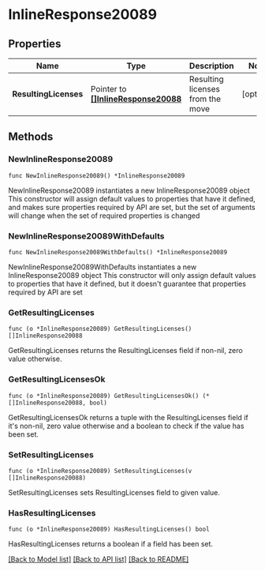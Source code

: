 # InlineResponse20089

## Properties

Name | Type | Description | Notes
------------ | ------------- | ------------- | -------------
**ResultingLicenses** | Pointer to [**[]InlineResponse20088**](InlineResponse20088.md) | Resulting licenses from the move | [optional] 

## Methods

### NewInlineResponse20089

`func NewInlineResponse20089() *InlineResponse20089`

NewInlineResponse20089 instantiates a new InlineResponse20089 object
This constructor will assign default values to properties that have it defined,
and makes sure properties required by API are set, but the set of arguments
will change when the set of required properties is changed

### NewInlineResponse20089WithDefaults

`func NewInlineResponse20089WithDefaults() *InlineResponse20089`

NewInlineResponse20089WithDefaults instantiates a new InlineResponse20089 object
This constructor will only assign default values to properties that have it defined,
but it doesn't guarantee that properties required by API are set

### GetResultingLicenses

`func (o *InlineResponse20089) GetResultingLicenses() []InlineResponse20088`

GetResultingLicenses returns the ResultingLicenses field if non-nil, zero value otherwise.

### GetResultingLicensesOk

`func (o *InlineResponse20089) GetResultingLicensesOk() (*[]InlineResponse20088, bool)`

GetResultingLicensesOk returns a tuple with the ResultingLicenses field if it's non-nil, zero value otherwise
and a boolean to check if the value has been set.

### SetResultingLicenses

`func (o *InlineResponse20089) SetResultingLicenses(v []InlineResponse20088)`

SetResultingLicenses sets ResultingLicenses field to given value.

### HasResultingLicenses

`func (o *InlineResponse20089) HasResultingLicenses() bool`

HasResultingLicenses returns a boolean if a field has been set.


[[Back to Model list]](../README.md#documentation-for-models) [[Back to API list]](../README.md#documentation-for-api-endpoints) [[Back to README]](../README.md)


